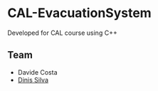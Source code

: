 # CAL-EvacuationSystem

Developed for CAL course using C++

## Team

- Davide Costa
- [Dinis Silva](https://github.com/up201504196)
